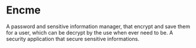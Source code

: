 # Encme

A password and sensitive information manager, that encrypt and save them for a user, which can be decrypt by the use when ever need to be. A security application that secure sensitive informations.
